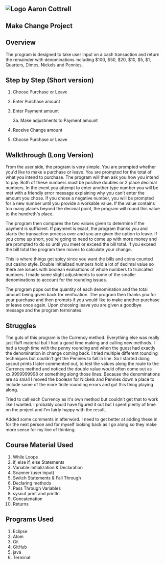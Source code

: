 ## ![Logo](http://skilldistillery.com/downloads/sd_logo.jpg) Aaron Cottrell
## Make Change Project

## Overview
The program is designed to take user input on a cash transaction and return the remainder with denominations including $100, $50, $20, $10, $5, $1, Quarters, Dimes, Nickels and Pennies.

## Step by Step (Short version)
1. Choose Purchase or Leave
2. Enter Purchase amount
3. Enter Payment amount

    3a. Make adjustments to Payment amount
4. Receive Change amount
5. Choose Purchase or Leave


## Walkthrough (Long Version)
From the user side, the program is very simple. You are prompted whether you'd like to make a purchase or leave. You are prompted for the total of what you intend to purchase. The program will then ask you how you intend to pay. Both of these numbers must be positive doubles or 2 place decimal numbers. In the event you attempt to enter another type number you will be met with a friendly error message explaining why you can't enter the amount you chose. If you chose a negative number, you will be prompted for a new number until you provide a workable value. If the value contains too many places beyond the decimal point, the program will round this value to the hundreth's place.

The program then compares the two values given to determine if the payment is sufficient. If payment is exact, the program thanks you and starts the transaction process over and you are given the option to leave. If you come up short, you're going to need to come up with more money and are prompted to do so until you meet or exceed the bill total. If you exceed the bill total the program then moves to calculate your change.

This is where things get spicy since you want the bills and coins counted out casino style. Double initialized numbers hold a lot of decimal value so there are issues with boolean evaluations of whole numbers to truncated numbers. I made some slight adjustments to some of the smaller denominations to account for the rounding issues.

The program pops out the quantity of each denomination and the total amount being given back for verification. The program then thanks you for your purchase and then prompts if you would like to make another purchase or leave once again. Upon choosing leave you are given a goodbye message and the program terminates.

## Struggles
The guts of this program is the Currency method. Everything else was really just fluff material but I had a good time making and calling new methods. I had a tough time with the penny rounding and when the guest had exactly the denomination in change coming back. I tried multiple different rounding techniques but couldn't get the Pennies to fall in line. So I started doing sysout prints I later commented out, to test the values along the route to the Currency method and noticed the double value would often come out as xx.9999999998 or something along those lines. Because the denominations are so small I moved the boolean for Nickels and Pennies down a place to include some of the more finite rounding errors and got this thing playing along.

Tried to call each Currency as it's own method but couldn't get that to work like I wanted. I probably could have figured it out but I spent plenty of time on the project and I'm fairly happy with the result.

Added some comments in afterword. I need to get better at adding these in for the next person and for myself looking back as I go along so they make more sense for my line of thinking.

## Course Material Used
1. While Loops
2. if, else if, else Statements
3. Variable Initialization & Declaration
4. Scanner (user input)
5. Switch Statements & Fall Through
6. Declaring methods
7. Pass Through Variables
8. sysout print and println
9. Concatenation
10. Returns

## Programs Used
1. Eclipse
2. Atom
3. Git
4. GitHub
5. java
6. Terminal
